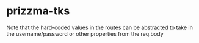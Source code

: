 # prizzma-tks

Note that the hard-coded values in the routes can be abstracted to take in the username/password or other properties from the req.body

